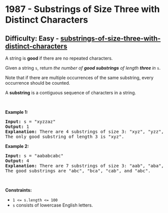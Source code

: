 <h1>1987 - Substrings of Size Three with Distinct Characters</h1><h2>Difficulty: Easy - <a href="https://leetcode.com/problems/substrings-of-size-three-with-distinct-characters/">substrings-of-size-three-with-distinct-characters</a></h2><p>A string is <strong>good</strong> if there are no repeated characters.</p>

<p>Given a string <code>s</code>​​​​​, return <em>the number of <strong>good substrings</strong> of length <strong>three </strong>in </em><code>s</code>​​​​​​.</p>

<p>Note that if there are multiple occurrences of the same substring, every occurrence should be counted.</p>

<p>A <strong>substring</strong> is a contiguous sequence of characters in a string.</p>

<p>&nbsp;</p>
<p><strong class="example">Example 1:</strong></p>

<pre>
<strong>Input:</strong> s = &quot;xyzzaz&quot;
<strong>Output:</strong> 1
<strong>Explanation:</strong> There are 4 substrings of size 3: &quot;xyz&quot;, &quot;yzz&quot;, &quot;zza&quot;, and &quot;zaz&quot;. 
The only good substring of length 3 is &quot;xyz&quot;.
</pre>

<p><strong class="example">Example 2:</strong></p>

<pre>
<strong>Input:</strong> s = &quot;aababcabc&quot;
<strong>Output:</strong> 4
<strong>Explanation:</strong> There are 7 substrings of size 3: &quot;aab&quot;, &quot;aba&quot;, &quot;bab&quot;, &quot;abc&quot;, &quot;bca&quot;, &quot;cab&quot;, and &quot;abc&quot;.
The good substrings are &quot;abc&quot;, &quot;bca&quot;, &quot;cab&quot;, and &quot;abc&quot;.
</pre>

<p>&nbsp;</p>
<p><strong>Constraints:</strong></p>

<ul>
	<li><code>1 &lt;= s.length &lt;= 100</code></li>
	<li><code>s</code>​​​​​​ consists of lowercase English letters.</li>
</ul>
